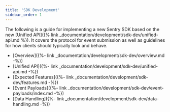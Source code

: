 ```yaml
---
title: 'SDK Development'
sidebar_order: 1
---
```


The following is a guide for implementing a new Sentry SDK based on the new
[Unified API]({% link _documentation/development/sdk-dev/unified-api.md %}). It covers
the protocol for event submission as well as guidelines for how clients should
typically look and behave.

-   [Overview]({%- link _documentation/development/sdk-dev/overview.md -%})
-   [Unified API]({%- link _documentation/development/sdk-dev/unified-api.md -%})
-   [Expected Features]({%- link _documentation/development/sdk-dev/features.md -%})
-   [Event Payloads]({%- link _documentation/development/sdk-dev/event-payloads/index.md -%})
-   [Data Handling]({%- link _documentation/development/sdk-dev/data-handling.md -%})
